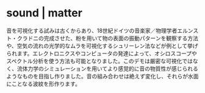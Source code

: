 # sound | matter

音を可視化する試みは古くからあり、18世紀ドイツの音楽家／物理学者エルンスト・クラドニの完成させた、粉を用いて物の表面の振動パターンを観察する方法や、空気の流れの光学的なムラを可視化するシュリーレン法などが例として挙げられます。エレクトロニクスやコンピュータの発達によって、オシロスコープやスペクトル分析を使う方法も可能となりました。このデモは厳密な可視化ではなく、流体力学のシミュレーションを用いてより感覚的に音の物質性が感じられるようなものを目指し作りました。音の組み合わせは絶えず変化し、それらが水面にことなる波紋を形作ります。

